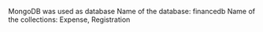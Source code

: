 MongoDB was used as database
Name of the database: financedb
Name of the collections: Expense, Registration
